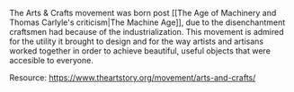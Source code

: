 ---
---

The Arts & Crafts movement was born post [[The Age of Machinery and Thomas Carlyle's criticism|The Machine Age]], due to the disenchantment craftsmen had because of the industrialization. This movement is admired for the utility it brought to design and for the way artists and artisans worked together in order to achieve beautiful, useful objects that were accesible to everyone.

Resource: https://www.theartstory.org/movement/arts-and-crafts/